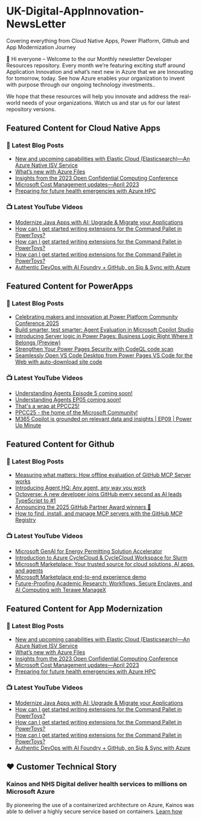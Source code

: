 # UK-Digital-AppInnovation-NewsLetter

Covering everything from Cloud Native Apps, Power Platform, Github and App Modernization Journey

👋 Hi everyone – Welcome to the our Monthly newsletter Developer Resources repository. Every month we’re featuring exciting stuff around Application Innovation and what’s next new in Azure that we are Innovating for tomorrow, today. See how Azure enables your organization to invent with purpose through our ongoing technology investments..


We hope that these resources will help you innovate and address the real-world needs of your organizations. Watch us and star us for our latest repository versions.

## Featured Content for Cloud Native Apps


### 📝 Latest Blog Posts

    
<!-- BLOGCNA:START -->
- [New and upcoming capabilities with Elastic Cloud (Elasticsearch)—An Azure Native ISV Service](https://azure.microsoft.com/blog/new-and-upcoming-capabilities-with-elastic-cloud-elasticsearch-an-azure-native-isv-service/)
- [What’s new with Azure Files](https://azure.microsoft.com/blog/what-s-new-with-azure-files/)
- [Insights from the 2023 Open Confidential Computing Conference](https://azure.microsoft.com/blog/insights-from-the-2023-open-confidential-computing-conference/)
- [Microsoft Cost Management updates—April 2023](https://azure.microsoft.com/blog/microsoft-cost-management-updates-april-2023/)
- [Preparing for future health emergencies with Azure HPC ](https://azure.microsoft.com/blog/preparing-for-future-health-emergencies-with-azure-hpc/)
<!-- BLOGCNA:END -->

### 📺 Latest YouTube Videos

 
<!-- YOUTUBECNA:START -->
- [Modernize Java Apps with AI:  Upgrade &amp; Migrate your Applications](https://www.youtube.com/watch?v=9gmp_ADmRuE)
- [How can I get started writing extensions for the Command Pallet in PowerToys?](https://www.youtube.com/watch?v=s5GLjE13cUI)
- [How can I get started writing extensions for the Command Pallet in PowerToys?](https://www.youtube.com/watch?v=3eCPYos21J8)
- [How can I get started writing extensions for the Command Pallet in PowerToys?](https://www.youtube.com/shorts/kYfJtyoXyVo)
- [Authentic DevOps with AI Foundry + GitHub, on Sip &amp; Sync with Azure](https://www.youtube.com/watch?v=rWkLRkN3yvI)
<!-- YOUTUBECNA:END -->

##  Featured Content for PowerApps
### 📝 Latest Blog Posts
<!-- BLOGPOWER:START -->
- [Celebrating makers and innovation at Power Platform Community Conference 2025](https://www.microsoft.com/en-us/power-platform/blog/2025/10/30/celebrating-makers-and-innovation-at-power-platform-community-conference-2025/)
- [Build smarter, test smarter: Agent Evaluation in Microsoft Copilot Studio](https://www.microsoft.com/en-us/microsoft-copilot/blog/copilot-studio/build-smarter-test-smarter-agent-evaluation-in-microsoft-copilot-studio/)
- [Introducing Server logic in Power Pages: Business Logic Right Where It Belongs (Preview)](https://www.microsoft.com/en-us/power-platform/blog/power-pages/introducing-server-logic-in-power-pages-business-logic-right-where-it-belongs-preview/)
- [Strengthen Your Power Pages Security with CodeQL code scan](https://www.microsoft.com/en-us/power-platform/blog/power-pages/strengthen-your-power-pages-security-with-codeql-code-scan/)
- [Seamlessly Open VS Code Desktop from Power Pages VS Code for the Web with auto-download site code](https://www.microsoft.com/en-us/power-platform/blog/power-pages/seamlessly-open-vs-code-desktop-from-power-pages-vs-code-for-the-web-with-auto-download-site-code/)
<!-- BLOGPOWER:END -->
 ### 📺 Latest YouTube Videos
    
<!-- YOUTUBEPOWER:START -->
- [Understanding Agents Episode 5 coming soon!](https://www.youtube.com/shorts/vqp2jakNnXE)
- [Understanding Agents EP05 coming soon!](https://www.youtube.com/watch?v=ZMZ4lIivAQI)
- [That&#39;s a wrap at PPCC25!](https://www.youtube.com/shorts/ahOry_6IrOg)
- [PPCC25 - the home of the Microsoft Community!](https://www.youtube.com/shorts/XCHpm5NDHtY)
- [M365 Copilot is grounded on relevant data and insights | EP09 | Power Up Minute](https://www.youtube.com/watch?v=Fj35NIn5Hac)
<!-- YOUTUBEPOWER:END -->

##  Featured Content for Github
### 📝 Latest Blog Posts
<!-- BLOGGITHUB:START -->
- [Measuring what matters: How offline evaluation of GitHub MCP Server works](https://github.blog/ai-and-ml/generative-ai/measuring-what-matters-how-offline-evaluation-of-github-mcp-server-works/)
- [Introducing Agent HQ: Any agent, any way you work](https://github.blog/news-insights/company-news/welcome-home-agents/)
- [Octoverse: A new developer joins GitHub every second as AI leads TypeScript to #1](https://github.blog/news-insights/octoverse/octoverse-a-new-developer-joins-github-every-second-as-ai-leads-typescript-to-1/)
- [Announcing the 2025 GitHub Partner Award winners 🎉](https://github.blog/news-insights/company-news/announcing-the-2025-github-partner-award-winners/)
- [How to find, install, and manage MCP servers with the GitHub MCP Registry](https://github.blog/ai-and-ml/generative-ai/how-to-find-install-and-manage-mcp-servers-with-the-github-mcp-registry/)
<!-- BLOGGITHUB:END -->
### 📺 Latest YouTube Videos
<!-- YOUTUBEGITHUB:START -->
- [Microsoft GenAI for Energy Permitting Solution Accelerator](https://www.youtube.com/watch?v=wCI6Oqiv4KQ)
- [Introduction to Azure CycleCloud &amp; CycleCloud Workspace for Slurm](https://www.youtube.com/watch?v=FTHUFYMIoj8)
- [Microsoft Marketplace: Your trusted source for cloud solutions, AI apps, and agents](https://www.youtube.com/watch?v=ACM_lNWx8kQ)
- [Microsoft Marketplace end-to-end experience demo](https://www.youtube.com/watch?v=SilJPeLXmL8)
- [Future-Proofing Academic Research: Workflows, Secure Enclaves, and AI Computing with Terawe ManageX](https://www.youtube.com/watch?v=vdZeka_5-Ss)
<!-- YOUTUBEGITHUB:END -->
##  Featured Content for App Modernization
### 📝 Latest Blog Posts
<!-- BLOGAPPMOD:START -->
- [New and upcoming capabilities with Elastic Cloud (Elasticsearch)—An Azure Native ISV Service](https://azure.microsoft.com/blog/new-and-upcoming-capabilities-with-elastic-cloud-elasticsearch-an-azure-native-isv-service/)
- [What’s new with Azure Files](https://azure.microsoft.com/blog/what-s-new-with-azure-files/)
- [Insights from the 2023 Open Confidential Computing Conference](https://azure.microsoft.com/blog/insights-from-the-2023-open-confidential-computing-conference/)
- [Microsoft Cost Management updates—April 2023](https://azure.microsoft.com/blog/microsoft-cost-management-updates-april-2023/)
- [Preparing for future health emergencies with Azure HPC ](https://azure.microsoft.com/blog/preparing-for-future-health-emergencies-with-azure-hpc/)
<!-- BLOGAPPMOD:END -->
### 📺 Latest YouTube Videos
<!-- YOUTUBEAPPMOD:START -->
- [Modernize Java Apps with AI:  Upgrade &amp; Migrate your Applications](https://www.youtube.com/watch?v=9gmp_ADmRuE)
- [How can I get started writing extensions for the Command Pallet in PowerToys?](https://www.youtube.com/watch?v=s5GLjE13cUI)
- [How can I get started writing extensions for the Command Pallet in PowerToys?](https://www.youtube.com/watch?v=3eCPYos21J8)
- [How can I get started writing extensions for the Command Pallet in PowerToys?](https://www.youtube.com/shorts/kYfJtyoXyVo)
- [Authentic DevOps with AI Foundry + GitHub, on Sip &amp; Sync with Azure](https://www.youtube.com/watch?v=rWkLRkN3yvI)
<!-- YOUTUBEAPPMOD:END -->


## ♥️ Customer Technical Story 

### Kainos and NHS Digital deliver health services to millions on Microsoft Azure

By pioneering the use of a containerized architecture on Azure, Kainos was able to deliver a highly secure service based on containers. [Learn how](https://customers.microsoft.com/en-us/story/1368348549535774520-kainos-and-nhs-digital-deliver-health-services-to-millions-on-microsoft-azure)

